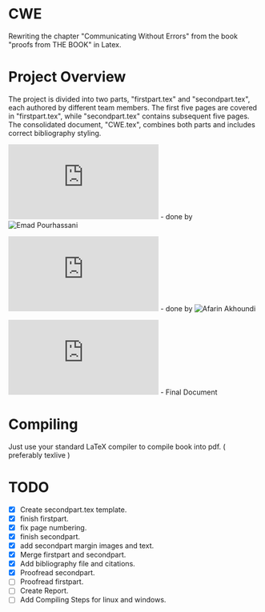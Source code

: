 # CWE
Rewriting the chapter "Communicating Without Errors" from the book "proofs from THE BOOK" in Latex.

# Project Overview
The project is divided into two parts, "firstpart.tex" and "secondpart.tex", each authored by different team members. The first five pages are covered in "firstpart.tex", while "secondpart.tex" contains subsequent five pages. The consolidated document, "CWE.tex", combines both parts and includes correct bibliography styling.

![firstpart.tex](https://github.com/xemadp/CWE/blob/main/firstpart.tex) - done by ![Emad Pourhassani](https://github.com/xemadp)

![second part.tex](<https://github.com/xemadp/CWE/blob/main/second\ part.tex>) - done by ![Afarin Akhoundi](https://github.com/afarin461)

![CWE.tex](https://github.com/xemadp/CWE/blob/main/CWE.tex) - Final Document

# Compiling
Just use your standard LaTeX compiler to compile book into pdf. ( preferably texlive )

# TODO

- [x] Create secondpart.tex template.
- [x] finish firstpart.
- [x] fix page numbering.
- [x] finish secondpart.
- [x] add secondpart margin images and text.
- [x] Merge firstpart and secondpart.
- [x] Add bibliography file and citations.
- [x] Proofread secondpart.
- [ ] Proofread firstpart.
- [ ] Create Report.
- [ ] Add Compiling Steps for linux and windows.
